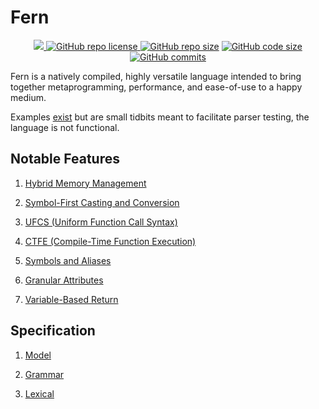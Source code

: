 # Fern
<p align = "center">
  <a href="https://github.com/cetio/fern/actions/workflows/d.yml"> <img src="https://github.com/cetio/fern/actions/workflows/d.yml/badge.svg"> </a>
  <a href="https://raw.githubusercontent.com/cetio/fern/main/LICENSE.txt"> <img src="https://img.shields.io/github/license/cetio/fern.svg" alt="GitHub repo license"/> </a>
  <a href="https://github.com/cetio/fern"><img src="https://img.shields.io/github/repo-size/cetio/fern.svg" alt="GitHub repo size"/></a>
  <a href="https://github.com/cetio/fern"><img src="https://img.shields.io/github/languages/code-size/cetio/fern.svg" alt="GitHub code size"/></a>
  <a href="https://github.com/cetio/fern"><img src="https://img.shields.io/github/commit-activity/t/cetio/fern.svg" alt="GitHub commits"/></a>
  
  
</center>



Fern is a natively compiled, highly versatile language intended to bring together metaprogramming, performance, and ease-of-use to a happy medium.

Examples [exist](examples) but are small tidbits meant to facilitate parser testing, the language is not functional.

## Notable Features

1. [Hybrid Memory Management](spec/model.md#memory-management)

2. [Symbol-First Casting and Conversion](spec/model.md#casts-and-conversions)
3. [UFCS (Uniform Function Call Syntax)](spec/model.md#ufcs)
4. [CTFE (Compile-Time Function Execution)](spec/model.md#ctfe)
5. [Symbols and Aliases](spec/grammar.md#symbols-and-aliases)
6. [Granular Attributes](spec/grammar.md#attributes)
7. [Variable-Based Return](spec/grammar.md#functions)

## Specification

1. [Model](spec/model.md)

2. [Grammar](spec/grammar.md)
3. [Lexical](spec/lexical.md)
